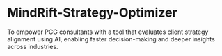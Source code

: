 # MindRift-Strategy-Optimizer
To empower PCG consultants with a tool that evaluates client strategy alignment using AI, enabling faster decision-making and deeper insights across industries.
